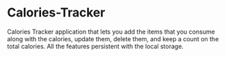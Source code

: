 # Calories-Tracker
Calories Tracker application that lets you add the items that you consume along with the calories, update them, delete them, and keep a count on the total calories. All the features persistent with the local storage.
